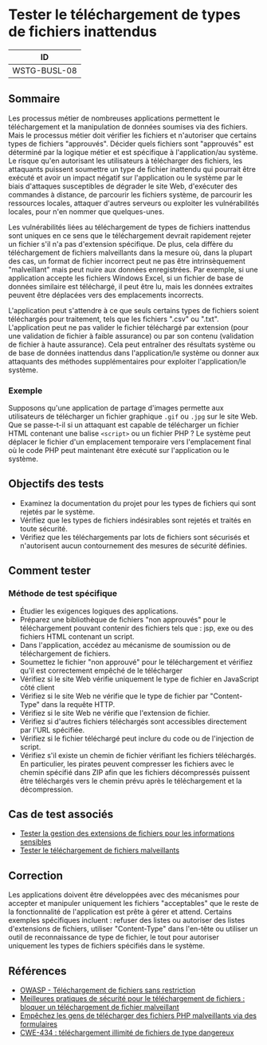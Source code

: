 # Tester le téléchargement de types de fichiers inattendus

|ID          |
|------------|
|WSTG-BUSL-08|

## Sommaire

Les processus métier de nombreuses applications permettent le téléchargement et la manipulation de données soumises via des fichiers. Mais le processus métier doit vérifier les fichiers et n'autoriser que certains types de fichiers "approuvés". Décider quels fichiers sont "approuvés" est déterminé par la logique métier et est spécifique à l'application/au système. Le risque qu'en autorisant les utilisateurs à télécharger des fichiers, les attaquants puissent soumettre un type de fichier inattendu qui pourrait être exécuté et avoir un impact négatif sur l'application ou le système par le biais d'attaques susceptibles de dégrader le site Web, d'exécuter des commandes à distance, de parcourir les fichiers système, de parcourir les ressources locales, attaquer d'autres serveurs ou exploiter les vulnérabilités locales, pour n'en nommer que quelques-unes.

Les vulnérabilités liées au téléchargement de types de fichiers inattendus sont uniques en ce sens que le téléchargement devrait rapidement rejeter un fichier s'il n'a pas d'extension spécifique. De plus, cela diffère du téléchargement de fichiers malveillants dans la mesure où, dans la plupart des cas, un format de fichier incorrect peut ne pas être intrinsèquement "malveillant" mais peut nuire aux données enregistrées. Par exemple, si une application accepte les fichiers Windows Excel, si un fichier de base de données similaire est téléchargé, il peut être lu, mais les données extraites peuvent être déplacées vers des emplacements incorrects.

L'application peut s'attendre à ce que seuls certains types de fichiers soient téléchargés pour traitement, tels que les fichiers ".csv" ou ".txt". L'application peut ne pas valider le fichier téléchargé par extension (pour une validation de fichier à faible assurance) ou par son contenu (validation de fichier à haute assurance). Cela peut entraîner des résultats système ou de base de données inattendus dans l'application/le système ou donner aux attaquants des méthodes supplémentaires pour exploiter l'application/le système.

### Exemple

Supposons qu'une application de partage d'images permette aux utilisateurs de télécharger un fichier graphique `.gif` ou `.jpg` sur le site Web. Que se passe-t-il si un attaquant est capable de télécharger un fichier HTML contenant une balise `<script>` ou un fichier PHP ? Le système peut déplacer le fichier d'un emplacement temporaire vers l'emplacement final où le code PHP peut maintenant être exécuté sur l'application ou le système.

## Objectifs des tests

- Examinez la documentation du projet pour les types de fichiers qui sont rejetés par le système.
- Vérifiez que les types de fichiers indésirables sont rejetés et traités en toute sécurité.
- Vérifiez que les téléchargements par lots de fichiers sont sécurisés et n'autorisent aucun contournement des mesures de sécurité définies.

## Comment tester

### Méthode de test spécifique

- Étudier les exigences logiques des applications.
- Préparez une bibliothèque de fichiers "non approuvés" pour le téléchargement pouvant contenir des fichiers tels que : jsp, exe ou des fichiers HTML contenant un script.
- Dans l'application, accédez au mécanisme de soumission ou de téléchargement de fichiers.
- Soumettez le fichier "non approuvé" pour le téléchargement et vérifiez qu'il est correctement empêché de le télécharger
- Vérifiez si le site Web vérifie uniquement le type de fichier en JavaScript côté client
- Vérifiez si le site Web ne vérifie que le type de fichier par "Content-Type" dans la requête HTTP.
- Vérifiez si le site Web ne vérifie que l'extension de fichier.
- Vérifiez si d'autres fichiers téléchargés sont accessibles directement par l'URL spécifiée.
- Vérifiez si le fichier téléchargé peut inclure du code ou de l'injection de script.
- Vérifiez s'il existe un chemin de fichier vérifiant les fichiers téléchargés. En particulier, les pirates peuvent compresser les fichiers avec le chemin spécifié dans ZIP afin que les fichiers décompressés puissent être téléchargés vers le chemin prévu après le téléchargement et la décompression.

## Cas de test associés

- [Tester la gestion des extensions de fichiers pour les informations sensibles](../02-Configuration_and_Deployment_Management_Testing/03-Test_File_Extensions_Handling_for_Sensitive_Information.md)
- [Tester le téléchargement de fichiers malveillants](09-Test_Upload_of_Malicious_Files.md)

## Correction

Les applications doivent être développées avec des mécanismes pour accepter et manipuler uniquement les fichiers "acceptables" que le reste de la fonctionnalité de l'application est prête à gérer et attend. Certains exemples spécifiques incluent : refuser des listes ou autoriser des listes d'extensions de fichiers, utiliser "Content-Type" dans l'en-tête ou utiliser un outil de reconnaissance de type de fichier, le tout pour autoriser uniquement les types de fichiers spécifiés dans le système.

## Références

- [OWASP - Téléchargement de fichiers sans restriction](https://owasp.org/www-community/vulnerabilities/Unrestricted_File_Upload)
- [Meilleures pratiques de sécurité pour le téléchargement de fichiers : bloquer un téléchargement de fichier malveillant](https://www.computerweekly.com/answer/File-upload-security-best-practices-Block-a-malicious-file-upload)
- [Empêchez les gens de télécharger des fichiers PHP malveillants via des formulaires](https://stackoverflow.com/questions/602539/stop-people-uploading-malicious-php-files-via-forms)
- [CWE-434 : téléchargement illimité de fichiers de type dangereux](https://cwe.mitre.org/data/definitions/434.html)


